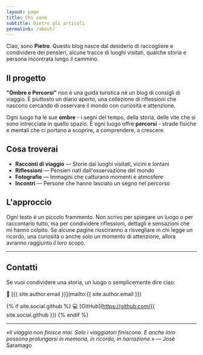 ```yaml
---
layout: page
title: Chi sono
subtitle: Dietro gli articoli
permalink: /about/
---
```


Ciao, sono **Pietro**. Questo blog nasce dal desiderio di raccogliere e condividere dei pensieri, alcune tracce di luoghi visitati, qualche storia e persona incontrata lungo il cammino.

## Il progetto

**"Ombre e Percorsi"** non è una guida turistica né un blog di consigli di viaggio. È piuttosto un diario aperto, una collezione di riflessioni che nascono cercando di osservare il mondo con curiosità e attenzione.

Ogni luogo ha le sue **ombre** - i segni del tempo, della storia, delle vite che si sono intrecciate in quello spazio. E ogni luogo offre **percorsi** - strade fisiche e mentali che ci portano a scoprire, a comprendere, a crescere.

## Cosa troverai

- **Racconti di viaggio** — Storie dai luoghi visitati, vicini e lontani
- **Riflessioni** — Pensieri nati dall'osservazione del mondo
- **Fotografie** — Immagini che catturano momenti e atmosfere
- **Incontri** — Persone che hanno lasciato un segno nel percorso

## L'approccio

Ogni testo è un piccolo frammento. 
Non scrivo per spiegare un luogo o per raccontarlo tutto, ma per condividere riflessioni, dettagli e sensazioni che mi hanno colpito. Se alcune pagine riusciranno a risvegliare in chi legge un ricordo, una curiosità o anche solo un momento di attenzione, allora avranno raggiunto il loro scopo.

---

## Contatti

Se vuoi condividere una storia, un luogo o semplicemente dire ciao:

📧 [{{ site.author.email }}](mailto:{{ site.author.email }})

{% if site.social.github %}
💻 [GitHub](https://github.com/{{ site.social.github }})
{% endif %}

---

*«Il viaggio non finisce mai. Solo i viaggiatori finiscono. E anche loro possono prolungarsi in memoria, in ricordo, in narrazione.»* — José Saramago
